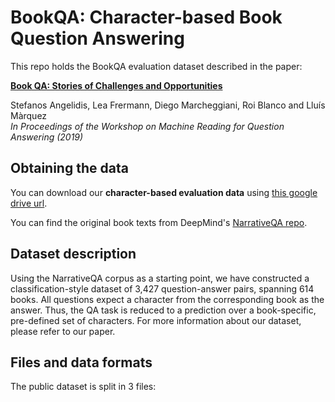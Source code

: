 # BookQA: Character-based Book Question Answering

This repo holds the BookQA evaluation dataset described in the paper:

[**Book QA: Stories of Challenges and Opportunities**](https://www.aclweb.org/anthology/D19-5811/)

Stefanos Angelidis, Lea Frermann, Diego Marcheggiani, Roi Blanco and Lluís Màrquez  
_In Proceedings of the Workshop on Machine Reading for Question Answering (2019)_


## Obtaining the data
You can download our **character-based evaluation data** using [this google drive url](https://drive.google.com/uc?id=1rK8ud9BHeMZrnXv_P6QQorVuJvohl5cp&export=download).

You can find the original book texts from DeepMind's [NarrativeQA repo](https://github.com/deepmind/narrativeqa).


## Dataset description
Using the NarrativeQA corpus as a starting point, we have constructed a classification-style dataset of 3,427 question-answer pairs, spanning 614 books. All questions expect a character from the corresponding book as the answer. Thus, the QA task is reduced to a prediction over a book-specific, pre-defined set of characters. For more information about our dataset, please refer to our paper.

## Files and data formats
The public dataset is split in 3 files:


